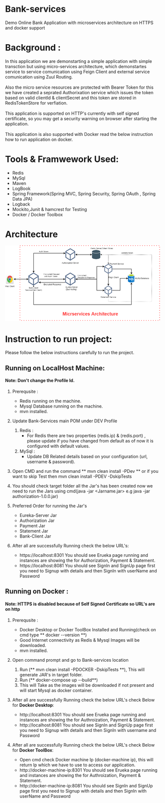 # Bank-services
Demo Online Bank Application with microservices architecture on HTTPS and docker support

# Background : 
In this application we are demonstarting a simple application with simple transction but using micro-services architecture, 
which demonstartes service to service comunication using Feign Client  and external service comunication using Zuul Routing.<br><br> Also the micro service resources are protected with Bearer Token
for this we have created a seprated Authorixation service which issues the token based on valid clientId & clientSecret and this token are stored in RedisTokenStore for verfiation.
<br><br>
This application is supported on HTTP's currently with self signed certificate, so you may get a security warning on browser after starting the application.
<br><br>
This application is also supported with Docker read the below instruction how to run application on docker. 

# Tools & Framwework Used:
- Redis 
- MySql 
- Maven 
- LogBook 
- Spring Framework(Spring MVC, Spring Security, Spring OAuth , Spring Data JPA) 
- Logback 
- Mockito,Junit & hamcrest for Testing 
- Docker / Docker Toolbox

# Architecture
<img src="images/MicorServices_Architecture.png">

# Instruction to run project:

Please follow the below instructions carefully to run the project.

## Running on LocalHost Machine:
#### Note: Don't change the Profile Id.

1. Prerequsite : 
   - Redis running on the machine.<br>
   - Mysql Database running on the machine.
   - mvn installed.
     
2. Update Bank-Services main POM under DEV Profile
   1. Redis :
 	  - For Redis there are two properties (redis.ip) & (redis.port) , please update if you have changed from default as of now it is configured with default values.
   2. MySql :
 	  - Update DB Related details based on your configuration (url, username & password).

3. Open CMD and run the command ** mvn clean install -PDev ** or if you want to skip Test then mvn clean install -PDEV -DskipTests

4. You should check target folder all the Jar's has been created now we need to run the Jars using cmd(java -jar <Jarname.jar> e.g java -jar authorization-1.0.0.jar)

5. Preferred Order for running the Jar's
   - Eureka-Server Jar
   - Authorization Jar
   - Payment Jar
   - Statement Jar
   - Bank-Client Jar
   
6. After all are successfully Running check the below URL's:
   - https://localhost:8301  You should see Erueka page running and instances are showing the for Authorization, Payment & Statement.
   - https://localhost:8081  You should see SignIn and SignUp page first you need to Signup with details and then SignIn with userName and 	Password

## Running on Docker :

#### Note: HTTPS is disabled because of Self Signed Certificate so URL's are on http

1. Prerequsite : 
   - Docker Desktop or Docker ToolBox Installed and Running(check on cmd type ** docker --version **)
   - Good Internet connectivity as Redis & Mysql Images will be downloaded.
   - mvn installed.
     
2. Open command prompt and go to Bank-services location 
   1. Run (** mvn clean install -PDOCKER -DskipTests **), This will generate JAR's in target folder.
   2. Run (** docker-compose up --build**)
   3. This will Take as the images will be downloaded if not present and will start Mysql as docker container.
   
3. After all are successfully Running check the below URL's check Below for **Docker Desktop**:
   - http://localhost:8301  You should see Erueka page running and instances are showing the for Authroization, Payment & Statement.
   - http://localhost:8081  You should see SignIn and SignUp page first you need to Signup with details and then SignIn with username and Password
   
4. After all are successfully Running check the below URL's check Below for **Docker ToolBox**:
   - Open cmd check Docker machine Ip (docker-machine ip), this will return Ip which we have to use to access our application.
   - http://docker-machine-ip:8301  You should see Erueka page running and instances are showing the for Authroization, Payment & Statement.
   - http://docker-machine-ip:8081  You should see SignIn and SignUp page first you need to Signup with details and then SignIn with userName and 	Password

